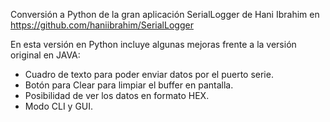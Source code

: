 Conversión a Python de la gran aplicación SerialLogger de Hani Ibrahim en https://github.com/haniibrahim/SerialLogger

En esta versión en Python incluye algunas mejoras frente a la versión original en JAVA:

- Cuadro de texto para poder enviar datos por el puerto serie.
- Botón para Clear para limpiar el buffer en pantalla.
- Posibilidad de ver los datos en formato HEX.
- Modo CLI y GUI.
